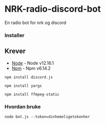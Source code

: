 # NRK-radio-discord-bot
En radio bot for nrk og discord

### Installer

## Krever
* [Node](https://nodejs.org/en/) - Node v12.16.1
* [Npm](https://npmjs.com) - Npm v6.14.2

```
npm install discord.js
```
```
npm install yargs
```
```
npm install ffmpeg-static
```

### Hvordan bruke
```
node bot.js --token=dinhemeligetokenher
```
